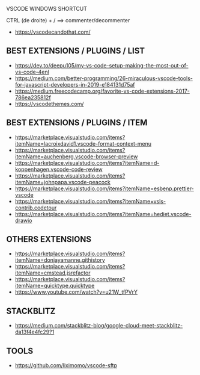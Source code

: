 
VSCODE WINDOWS SHORTCUT

CTRL (de droite) + / 		==>		 commenter/decommenter


- https://vscodecandothat.com/

## BEST EXTENSIONS / PLUGINS / LIST
- https://dev.to/deepu105/my-vs-code-setup-making-the-most-out-of-vs-code-4enl
- https://medium.com/better-programming/26-miraculous-vscode-tools-for-javascript-developers-in-2019-e184131d75af
- https://medium.freecodecamp.org/favorite-vs-code-extensions-2017-786ea235812f
- https://vscodethemes.com/

## BEST EXTENSIONS / PLUGINS / ITEM
- https://marketplace.visualstudio.com/items?itemName=lacroixdavid1.vscode-format-context-menu
- https://marketplace.visualstudio.com/items?itemName=auchenberg.vscode-browser-preview
- https://marketplace.visualstudio.com/items?itemName=d-koppenhagen.vscode-code-review
- https://marketplace.visualstudio.com/items?itemName=johnpapa.vscode-peacock
- https://marketplace.visualstudio.com/items?itemName=esbenp.prettier-vscode
- https://marketplace.visualstudio.com/items?itemName=vsls-contrib.codetour
- https://marketplace.visualstudio.com/items?itemName=hediet.vscode-drawio

## OTHERS EXTENSIONS
- https://marketplace.visualstudio.com/items?itemName=donjayamanne.githistory
- https://marketplace.visualstudio.com/items?itemName=cmstead.jsrefactor
- https://marketplace.visualstudio.com/items?itemName=quicktype.quicktype
- https://www.youtube.com/watch?v=u21W_tfPVrY

## STACKBLITZ
- https://medium.com/stackblitz-blog/google-cloud-meet-stackblitz-da13f4e4fc29?1

## TOOLS
- https://github.com/liximomo/vscode-sftp